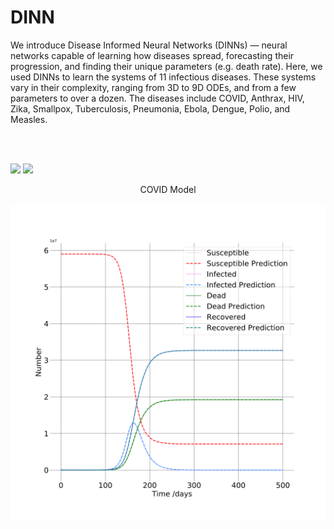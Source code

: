 # DINN
We introduce Disease Informed Neural Networks (DINNs) — neural networks capable of learning how diseases spread, forecasting their progression, and finding their unique parameters (e.g. death rate). Here, we used DINNs to learn the systems of 11 infectious diseases. These systems vary in their complexity, ranging from 3D to 9D ODEs, and from a few parameters to over a dozen. The diseases include COVID, Anthrax, HIV, Zika, Smallpox, Tuberculosis, Pneumonia, Ebola, Dengue, Polio, and Measles.

<br/><br/>

<p float="center">
  <img src="https://github.com/Shaier/DINN/blob/master/experiments/real_data/covid_real_data_daily_cases.jpg" width="400" />
  <img src="https://github.com/Shaier/DINN/blob/master/experiments/real_data/covid_real_data_cumulative_cases.jpg" width="400" /> 
</p>

<!-- ![COVID Model](https://github.com/Shaier/DINN/blob/master/Diseases/COVID/COVID.png) -->


<p align="center">
  COVID Model
  <br/><br/>
  <img src="https://github.com/Shaier/DINN/blob/master/Diseases/COVID/COVID.png" width="512" title="Github Logo">
</p>
